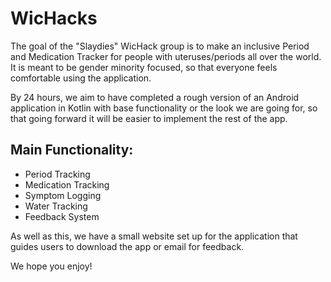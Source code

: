 # WicHacks
The goal of the "Slaydies" WicHack group is to make an inclusive Period and Medication Tracker for people with uteruses/periods all over the world. It is meant to be gender minority focused, so that everyone feels comfortable using the application.

By 24 hours, we aim to have completed a rough version of an Android application in Kotlin with base functionality or the look we are going for, so that going forward it will be easier to implement the rest of the app.

## Main Functionality:
 * Period Tracking
 * Medication Tracking
 * Symptom Logging
 * Water Tracking
 * Feedback System
 
As well as this, we have a small website set up for the application that guides users to download the app or email for feedback. 

We hope you enjoy!
